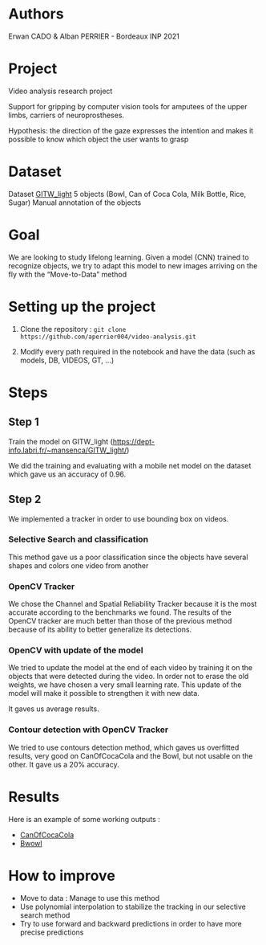 # Authors
Erwan CADO & Alban PERRIER - Bordeaux INP 2021

# Project
Video analysis research project

Support for gripping by computer vision tools for amputees of the upper limbs, carriers of neuroprostheses.

Hypothesis: the direction of the gaze expresses the intention and makes it possible to know which object the user wants to grasp 

# Dataset
Dataset [GITW_light](https://drive.google.com/drive/folders/1-COL_pTAUgSaK2Wntn_4ckhsCrLkzhhF?usp=sharing)
5 objects (Bowl, Can of Coca Cola, Milk Bottle, Rice, Sugar)
Manual annotation of the objects

# Goal
We are looking to study lifelong learning.
Given a model (CNN) trained to recognize objects, we try to adapt this model to new images arriving on the fly with the “Move-to-Data” method 

# Setting up the project
1. Clone the repository : `git clone https://github.com/aperrier004/video-analysis.git`

2. Modify every path required in the notebook and have the data (such as models, DB, VIDEOS, GT, ...)

# Steps
## Step 1
Train the model on GITW_light (https://dept-info.labri.fr/~mansenca/GITW_light/)

We did the training and evaluating with a mobile net model on the dataset which gave us an accuracy of 0.96.

## Step 2
We implemented a tracker in order to use bounding box on videos.

### Selective Search and classification
This method gave us a poor classification since the objects have several shapes and colors one video from another

### OpenCV Tracker
We chose the Channel and Spatial Reliability Tracker because it is the most accurate according to the benchmarks we found. 
The results of the OpenCV tracker are much better than those of the previous method because of its ability to better generalize its detections. 

### OpenCV with update of the model
We tried to update the model at the end of each video by training it on the objects that were detected during the video. In order not to erase the old weights, we have chosen a very small learning rate. This update of the model will make it possible to strengthen it with new data.

It gaves us average results.

### Contour detection with OpenCV Tracker 
We tried to use contours detection method, which gaves us overfitted results, very good on CanOfCocaCola and the Bowl, but not usable on the other.
It gave us a 20% accuracy.

# Results
Here is an example of some working outputs :
- [CanOfCocaCola](https://drive.google.com/file/d/1-5dxvH4x_q_T_ApGlD0nTzz_xSE2V22N/view?usp=sharing)
- [Bwowl](https://drive.google.com/file/d/1-0byu0ODWlmW1GfJfu_g51G192i1Ukq9/view?usp=sharing)

# How to improve
- Move to data : Manage to use this method
- Use polynomial interpolation to stabilize the tracking in our selective search method
- Try to use forward and backward predictions in order to have more precise predictions
